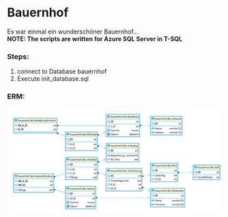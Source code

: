 # Bauernhof
Es war einmal ein wunderschöner Bauernhof...\
**NOTE: The scripts are written for Azure SQL Server in T-SQL**

### Steps:
1. connect to Database bauernhof 
2. Execute init_database.sql


### ERM:
![IO](./documentation/DB_ERM.png "Auto generated DB ERM")